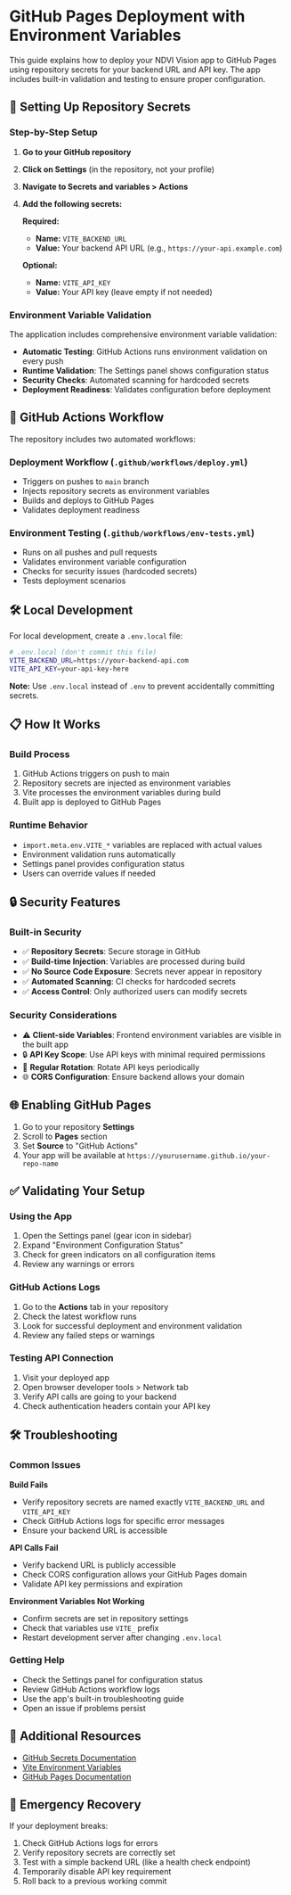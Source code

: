 # GitHub Pages Deployment with Environment Variables

This guide explains how to deploy your NDVI Vision app to GitHub Pages using repository secrets for your backend URL and API key. The app includes built-in validation and testing to ensure proper configuration.

## 🔐 Setting Up Repository Secrets

### Step-by-Step Setup

1. **Go to your GitHub repository**
2. **Click on Settings** (in the repository, not your profile)
3. **Navigate to Secrets and variables > Actions**
4. **Add the following secrets:**

   **Required:**
   - **Name:** `VITE_BACKEND_URL`
   - **Value:** Your backend API URL (e.g., `https://your-api.example.com`)

   **Optional:**
   - **Name:** `VITE_API_KEY` 
   - **Value:** Your API key (leave empty if not needed)

### Environment Variable Validation

The application includes comprehensive environment variable validation:

- **Automatic Testing**: GitHub Actions runs environment validation on every push
- **Runtime Validation**: The Settings panel shows configuration status
- **Security Checks**: Automated scanning for hardcoded secrets
- **Deployment Readiness**: Validates configuration before deployment

## 🚀 GitHub Actions Workflow

The repository includes two automated workflows:

### Deployment Workflow (`.github/workflows/deploy.yml`)
- Triggers on pushes to `main` branch
- Injects repository secrets as environment variables
- Builds and deploys to GitHub Pages
- Validates deployment readiness

### Environment Testing (`.github/workflows/env-tests.yml`)
- Runs on all pushes and pull requests
- Validates environment variable configuration
- Checks for security issues (hardcoded secrets)
- Tests deployment scenarios

## 🛠️ Local Development

For local development, create a `.env.local` file:

```bash
# .env.local (don't commit this file)
VITE_BACKEND_URL=https://your-backend-api.com
VITE_API_KEY=your-api-key-here
```

**Note:** Use `.env.local` instead of `.env` to prevent accidentally committing secrets.

## 📋 How It Works

### Build Process
1. GitHub Actions triggers on push to main
2. Repository secrets are injected as environment variables
3. Vite processes the environment variables during build
4. Built app is deployed to GitHub Pages

### Runtime Behavior
- `import.meta.env.VITE_*` variables are replaced with actual values
- Environment validation runs automatically
- Settings panel provides configuration status
- Users can override values if needed

## 🔒 Security Features

### Built-in Security
- ✅ **Repository Secrets**: Secure storage in GitHub
- ✅ **Build-time Injection**: Variables are processed during build
- ✅ **No Source Code Exposure**: Secrets never appear in repository
- ✅ **Automated Scanning**: CI checks for hardcoded secrets
- ✅ **Access Control**: Only authorized users can modify secrets

### Security Considerations
- ⚠️ **Client-side Variables**: Frontend environment variables are visible in the built app
- 🔒 **API Key Scope**: Use API keys with minimal required permissions
- 🔄 **Regular Rotation**: Rotate API keys periodically
- 🌐 **CORS Configuration**: Ensure backend allows your domain

## 🌐 Enabling GitHub Pages

1. Go to your repository **Settings**
2. Scroll to **Pages** section
3. Set **Source** to "GitHub Actions"
4. Your app will be available at `https://yourusername.github.io/your-repo-name`

## ✅ Validating Your Setup

### Using the App
1. Open the Settings panel (gear icon in sidebar)
2. Expand "Environment Configuration Status"
3. Check for green indicators on all configuration items
4. Review any warnings or errors

### GitHub Actions Logs
1. Go to the **Actions** tab in your repository
2. Check the latest workflow runs
3. Look for successful deployment and environment validation
4. Review any failed steps or warnings

### Testing API Connection
1. Visit your deployed app
2. Open browser developer tools > Network tab
3. Verify API calls are going to your backend
4. Check authentication headers contain your API key

## 🛠️ Troubleshooting

### Common Issues

**Build Fails**
- Verify repository secrets are named exactly `VITE_BACKEND_URL` and `VITE_API_KEY`
- Check GitHub Actions logs for specific error messages
- Ensure your backend URL is accessible

**API Calls Fail**
- Verify backend URL is publicly accessible
- Check CORS configuration allows your GitHub Pages domain
- Validate API key permissions and expiration

**Environment Variables Not Working**
- Confirm secrets are set in repository settings
- Check that variables use `VITE_` prefix
- Restart development server after changing `.env.local`

### Getting Help

- Check the Settings panel for configuration status
- Review GitHub Actions workflow logs
- Use the app's built-in troubleshooting guide
- Open an issue if problems persist

## 📖 Additional Resources

- [GitHub Secrets Documentation](https://docs.github.com/en/actions/security-guides/using-secrets-in-github-actions)
- [Vite Environment Variables](https://vitejs.dev/guide/env-and-mode.html)
- [GitHub Pages Documentation](https://docs.github.com/en/pages)

## 🚨 Emergency Recovery

If your deployment breaks:

1. Check GitHub Actions logs for errors
2. Verify repository secrets are correctly set
3. Test with a simple backend URL (like a health check endpoint)
4. Temporarily disable API key requirement
5. Roll back to a previous working commit
